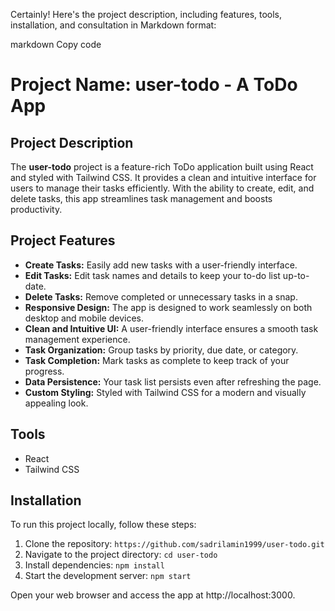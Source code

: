 
Certainly! Here's the project description, including features, tools, installation, and consultation in Markdown format:

markdown
Copy code
# Project Name: user-todo - A ToDo App

## Project Description
The **user-todo** project is a feature-rich ToDo application built using React and styled with Tailwind CSS. It provides a clean and intuitive interface for users to manage their tasks efficiently. With the ability to create, edit, and delete tasks, this app streamlines task management and boosts productivity.

## Project Features
- **Create Tasks:** Easily add new tasks with a user-friendly interface.
- **Edit Tasks:** Edit task names and details to keep your to-do list up-to-date.
- **Delete Tasks:** Remove completed or unnecessary tasks in a snap.
- **Responsive Design:** The app is designed to work seamlessly on both desktop and mobile devices.
- **Clean and Intuitive UI:** A user-friendly interface ensures a smooth task management experience.
- **Task Organization:** Group tasks by priority, due date, or category.
- **Task Completion:** Mark tasks as complete to keep track of your progress.
- **Data Persistence:** Your task list persists even after refreshing the page.
- **Custom Styling:** Styled with Tailwind CSS for a modern and visually appealing look.

## Tools
- React
- Tailwind CSS

## Installation
To run this project locally, follow these steps:

1. Clone the repository:
`
https://github.com/sadrilamin1999/user-todo.git
`
2. Navigate to the project directory:
`
cd user-todo
`
3. Install dependencies:
`
npm install
`
4. Start the development server:
`
npm start
`

Open your web browser and access the app at http://localhost:3000.




